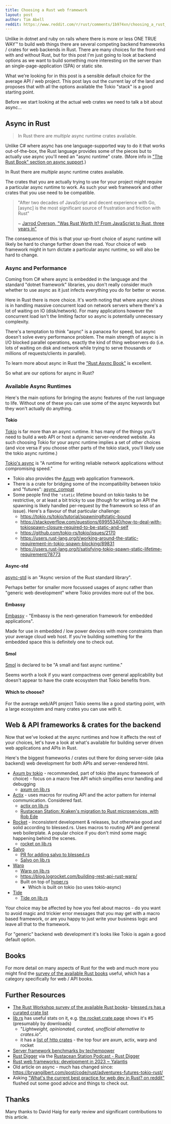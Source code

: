 ```yaml
---
title: Choosing a Rust web framework
layout: post
author: Tim Abell
reddit: https://www.reddit.com/r/rust/comments/1b974xn/choosing_a_rust_web_framework/
---
```



Unlike in dotnet and ruby on rails where there is more or less ONE TRUE WAY™ to build web things there are several competing backend frameworks / crates for web backends in Rust. There are many choices for the front-end with and without Rust, but for this post I'm just going to look at backend options as we want to build something more interesting on the server than an single-page-application (SPA) or static site.

What we're looking for in this post is a sensible default choice for the average API / web project. This post lays out the current lay of the land and proposes that with all the options available the Tokio "stack" is a good starting point.

Before we start looking at the actual web crates we need to talk a bit about async...

## Async in Rust

> In Rust there are *multiple* async runtime crates available.

Unlike C# where async has one language-supported way to do it that works out-of-the-box, the Rust language provides some of the pieces but to actually use async you'll need an "async runtime" crate. (More info in ["The Rust Book" section on async support](https://rust-lang.github.io/async-book/01_getting_started/03_state_of_async_rust.html#language-and-library-support).)

In Rust there are *multiple* async runtime crates available.

The crates that you are actually trying to use for your project might require a particular async runtime to work. As such your web framework and other crates that you use need to be compatible.

> "After two decades of JavaScript and decent experience with Go, [async] is the most significant source of frustration and friction with Rust"
>
> ~ [Jarrod Overson, "Was Rust Worth It? From JavaScript to Rust, three years in"](https://jsoverson.medium.com/was-rust-worth-it-f43d171fb1b3#:~:text=this%20is%20the%20most%20significant%20source%20of%20frustration)

The consequence of this is that your up-front choice of async runtime will likely be hard to change further down the road. Your choice of web framework might in turn dictate a particular async runtime, so will also be hard to change.

### Async and Performance

Coming from C# where async is embedded in the language and the standard "dotnet framework" libraries, you don't really consider much whether to use async as it just infects everything you do for better or worse.

Here in Rust there is more choice. It's worth noting that where async shines is in handling massive concurrent load on network servers where there's a lot of waiting on IO (disk/network). For many applications however the concurrent load isn't the limiting factor so async is potentially unnecessary complexity.

There's a temptation to think "async" is a panacea for speed, but async doesn't solve every performance problem. The main strength of async is in I/O blocked parallel operations, exactly the kind of thing webservers do (i.e. lots of waiting on disk and network while trying to serve thousands or millions of requests/clients in parallel).

To learn more about async in Rust the ["Rust Async Book"](https://rust-lang.github.io/async-book/) is excellent.

So what are our options for async in Rust?

### Available Async Runtimes

Here's the main options for bringing the async features of the rust language to life. Without one of these you can use some of the async keywords but they won't actually do anything.

#### Tokio

[Tokio](https://docs.rs/tokio/latest/tokio/) is far more than an async runtime. It has many of the things you'll need to build a web API or host a dynamic server-rendered website. As such choosing Tokio for your async runtime implies a set of other choices (and vice versa if you choose other parts of the tokio stack, you'll likely use the tokio async runtime.)

[Tokio's async](https://tokio.rs/tokio/tutorial/async) is "A runtime for writing reliable network applications without compromising speed."

  - Tokio also provides the [Axum](https://github.com/tokio-rs/axum) web application framework.
  - There is a crate for bridging some of the incompatibility between tokio and "futures": [async_compat](https://docs.rs/async-compat/latest/async_compat/)
  - Some people find the `'static` lifetime bound on tokio tasks to be restrictive, or at least a bit tricky to use (though for writing an API the spawning is likely handled per-request by the framework so less of an issue). Here's a flavour of that particular challenge:
    - <https://tokio.rs/tokio/tutorial/spawning#static-bound>
    - <https://stackoverflow.com/questions/69955340/how-to-deal-with-tokiospawn-closure-required-to-be-static-and-self>
    - <https://github.com/tokio-rs/tokio/issues/2170>
    - <https://users.rust-lang.org/t/working-around-the-static-requirement-in-tokio-spawn-blocking/89831>
    - <https://users.rust-lang.org/t/satisfying-tokio-spawn-static-lifetime-requirement/78773>

#### Async-std

[async-std](https://docs.rs/async-std/latest/async_std/) is an "Async version of the Rust standard library".

Perhaps better for smaller more focussed usages of async rather than "generic web development" where Tokio provides more out of the box.

#### Embassy

[Embassy](https://embassy.dev/) - "Embassy is the next-generation framework for embedded applications".

Made for use in embedded / low power devices with more constraints than your average cloud web host. If you're building something for the embedded space this is definitely one to check out.

#### Smol

[Smol](https://github.com/smol-rs/smol) is declared to be "A small and fast async runtime."

Seems worth a look if you want compactness over general applicability but doesn't appear to have the crate ecosystem that Tokio benefits from.

#### Which to choose?

For the average web/API project Tokio seems like a good starting point, with a large ecosystem and many crates you can use with it.

## Web & API frameworks & crates for the backend

Now that we've looked at the async runtimes and how it affects the rest of your choices, let's have a look at what's available for building server driven web applications and APIs in Rust.

Here's the biggest frameworks / crates out there for doing server-side (aka backend) web development for both APIs and server-rendered html.

- [Axum by tokio](https://github.com/tokio-rs/axum) - recommended, part of tokio (the async framework of choice) - focus on a macro free API which simplifies error handling and debugging
  - [axum on lib.rs](https://lib.rs/crates/axum)
- [Actix](https://actix.rs/) - uses macros for routing API and the actor pattern for internal communication. Considered fast.
  - [actix on lib.rs](https://lib.rs/crates/actix)
  - [Rustacean Station: Kraken's migration to Rust microservices, with Rob Ede](https://rustacean-station.org/episode/rob-ede-kraken/)
- [Rocket](https://rocket.rs/) - inconsistent development & releases, but otherwise good and solid according to blessed.rs. Uses macros to routing API and general web boilerplate. A popular choice if you don't mind some magic happening behind the scenes. 
  - [rocket on lib.rs](https://lib.rs/crates/rocket)
- [Salvo](https://salvo.rs/)
  - [PR for adding salvo to blessed.rs](https://github.com/nicoburns/blessed-rs/pull/81/files)
  - [Salvo on lib.rs](https://lib.rs/crates/salvo)
- [Warp](https://crates.io/crates/warp)
  - [Warp on lib.rs](https://lib.rs/crates/warp)
  - <https://blog.logrocket.com/building-rest-api-rust-warp/>
  - Built on top of [hyper.rs](https://hyper.rs/)
    - Which is built on tokio (so uses tokio-async)
- [Tide](https://github.com/http-rs/tide)
  - [Tide on lib.rs](https://lib.rs/crates/tide)

Your choice may be affected by how you feel about macros - do you want to avoid magic and trickier error messages that you may get with a macro based framework, or are you happy to just write your business logic and leave all that to the framework.

For "generic" backend web development it's looks like Tokio is again a good default option.

## Books

For more detail on many aspects of Rust for the web and much more you might find the [survey of the available Rust books](/2023/06/18/rust-programming-books/) useful, which has a category specifically for web / API books.

## Further Resources

- [The Rust Workshop survey of the available Rust books](/2023/06/18/rust-programming-books/)- [blessed.rs has a curated crate list](https://blessed.rs/crates#section-networking-subsection-http-foundations)
- [lib.rs](https://lib.rs/crates) has useful stats on it, e.g. [the rocket crate page](https://lib.rs/crates/rocket) shows it's #5 (presumably by downloads)
  - "*Lightweight, opinionated, curated, unofficial alternative to crates.io*".
  - it has a [list of http crates](https://lib.rs/web-programming/http-server) - the top four are axum, actix, warp and rocket
- [Server framework benchmarks by techempower](https://www.techempower.com/benchmarks/#section=data-r22&hw=ph&test=plaintext)
- [Rust Digger](https://rust-digger.code-maven.com/) via the [Rustacean Station Podcast - Rust Digger](https://rustacean-station.org/episode/gabor-szabo/)
- [Rust web frameworks: development in 2023 ~ Yalantis](https://yalantis.com/blog/rust-web-frameworks/)
- Old article on async - much has changed since: <https://bryangilbert.com/post/code/rust/adventures-futures-tokio-rust/>
- Asking ["What's the current best practice for web dev in Rust? on reddit"](https://www.reddit.com/r/rust/comments/17dt9bo/whats_the_current_best_practice_for_web_dev_in/) flushed out some good advice and things to check out.

## Thanks

Many thanks to David Haig for early review and significant contributions to this article.
